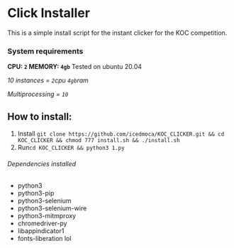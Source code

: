 # Click Installer

This is a simple install script for the instant clicker for the KOC competition.

### System requirements
__CPU: `2` MEMORY: `4gb`__ 
Tested on ubuntu 20.04

_10 instances = `2`cpu `4gb`ram_

_Multiprocessing = `10`_



## How to install:

1. Install `git clone https://github.com/icedmoca/KOC_CLICKER.git && cd KOC_CLICKER && chmod 777 install.sh && ./install.sh`
2. Run`cd KOC_CLICKER && python3 1.py`

###### Dependencies installed
 * python3
 * python3-pip
 * python3-selenium
 * python3-selenium-wire
 * python3-mitmproxy
 * chromedriver-py
 * libappindicator1 
 * fonts-liberation lol
